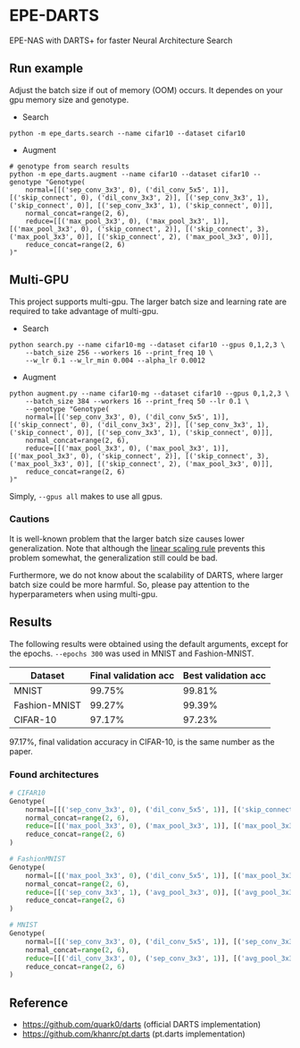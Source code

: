 # EPE-DARTS
EPE-NAS with DARTS+ for faster Neural Architecture Search


## Run example

Adjust the batch size if out of memory (OOM) occurs. It dependes on your gpu memory size and genotype.

- Search
```shell
python -m epe_darts.search --name cifar10 --dataset cifar10
```

- Augment
```shell
# genotype from search results
python -m epe_darts.augment --name cifar10 --dataset cifar10 --genotype "Genotype(
    normal=[[('sep_conv_3x3', 0), ('dil_conv_5x5', 1)], [('skip_connect', 0), ('dil_conv_3x3', 2)], [('sep_conv_3x3', 1), ('skip_connect', 0)], [('sep_conv_3x3', 1), ('skip_connect', 0)]],
    normal_concat=range(2, 6),
    reduce=[[('max_pool_3x3', 0), ('max_pool_3x3', 1)], [('max_pool_3x3', 0), ('skip_connect', 2)], [('skip_connect', 3), ('max_pool_3x3', 0)], [('skip_connect', 2), ('max_pool_3x3', 0)]],
    reduce_concat=range(2, 6)
)"
```


## Multi-GPU

This project supports multi-gpu. The larger batch size and learning rate are required to take advantage of multi-gpu.

- Search
```shell
python search.py --name cifar10-mg --dataset cifar10 --gpus 0,1,2,3 \
    --batch_size 256 --workers 16 --print_freq 10 \
    --w_lr 0.1 --w_lr_min 0.004 --alpha_lr 0.0012
```

- Augment
```shell
python augment.py --name cifar10-mg --dataset cifar10 --gpus 0,1,2,3 \
    --batch_size 384 --workers 16 --print_freq 50 --lr 0.1 \
    --genotype "Genotype(
    normal=[[('sep_conv_3x3', 0), ('dil_conv_5x5', 1)], [('skip_connect', 0), ('dil_conv_3x3', 2)], [('sep_conv_3x3', 1), ('skip_connect', 0)], [('sep_conv_3x3', 1), ('skip_connect', 0)]],
    normal_concat=range(2, 6),
    reduce=[[('max_pool_3x3', 0), ('max_pool_3x3', 1)], [('max_pool_3x3', 0), ('skip_connect', 2)], [('skip_connect', 3), ('max_pool_3x3', 0)], [('skip_connect', 2), ('max_pool_3x3', 0)]],
    reduce_concat=range(2, 6)
)"
```

Simply, `--gpus all` makes to use all gpus.

### Cautions

It is well-known problem that the larger batch size causes lower generalization.
Note that although the [linear scaling rule](https://arxiv.org/pdf/1706.02677) prevents this problem somewhat, the generalization still could be bad.

Furthermore, we do not know about the scalability of DARTS, where larger batch size could be more harmful.
So, please pay attention to the hyperparameters when using multi-gpu.

## Results

The following results were obtained using the default arguments, except for the epochs. `--epochs 300` was used in MNIST and Fashion-MNIST.

| Dataset | Final validation acc | Best validation acc |
| ------- | -------------------- | ------------------- |
| MNIST         | 99.75% | 99.81% |
| Fashion-MNIST | 99.27% | 99.39% |
| CIFAR-10       | 97.17% | 97.23% |

97.17%, final validation accuracy in CIFAR-10, is the same number as the paper.

### Found architectures

```python
# CIFAR10
Genotype(
    normal=[[('sep_conv_3x3', 0), ('dil_conv_5x5', 1)], [('skip_connect', 0), ('dil_conv_3x3', 2)], [('sep_conv_3x3', 1), ('skip_connect', 0)], [('sep_conv_3x3', 1), ('skip_connect', 0)]],
    normal_concat=range(2, 6),
    reduce=[[('max_pool_3x3', 0), ('max_pool_3x3', 1)], [('max_pool_3x3', 0), ('skip_connect', 2)], [('skip_connect', 3), ('max_pool_3x3', 0)], [('skip_connect', 2), ('max_pool_3x3', 0)]],
    reduce_concat=range(2, 6)
)

# FashionMNIST
Genotype(
    normal=[[('max_pool_3x3', 0), ('dil_conv_5x5', 1)], [('max_pool_3x3', 0), ('sep_conv_3x3', 1)], [('sep_conv_5x5', 1), ('sep_conv_3x3', 3)], [('sep_conv_5x5', 4), ('dil_conv_5x5', 3)]],
    normal_concat=range(2, 6),
    reduce=[[('sep_conv_3x3', 1), ('avg_pool_3x3', 0)], [('avg_pool_3x3', 0), ('skip_connect', 2)], [('skip_connect', 3), ('avg_pool_3x3', 0)], [('sep_conv_3x3', 2), ('skip_connect', 3)]],
    reduce_concat=range(2, 6)
)

# MNIST
Genotype(
    normal=[[('sep_conv_3x3', 0), ('dil_conv_5x5', 1)], [('sep_conv_3x3', 2), ('sep_conv_3x3', 1)], [('dil_conv_5x5', 3), ('sep_conv_3x3', 1)], [('sep_conv_5x5', 4), ('dil_conv_5x5', 3)]],
    normal_concat=range(2, 6),
    reduce=[[('dil_conv_3x3', 0), ('sep_conv_3x3', 1)], [('avg_pool_3x3', 0), ('skip_connect', 2)], [('dil_conv_5x5', 3), ('avg_pool_3x3', 0)], [('dil_conv_3x3', 1), ('max_pool_3x3', 0)]],
    reduce_concat=range(2, 6)
)
```

## Reference

* https://github.com/quark0/darts (official DARTS implementation)
* https://github.com/khanrc/pt.darts (pt.darts implementation)

